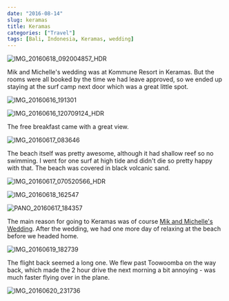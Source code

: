 ```yaml
---
date: "2016-08-14"
slug: keramas
title: Keramas
categories: ["Travel"]
tags: [Bali, Indonesia, Keramas, wedding]
---
```


![IMG_20160618_092004857_HDR](img_20160618_092004857_hdr.jpg)

Mik and Michelle's wedding was at Kommune Resort in Keramas. But the rooms were all booked by the time we had leave approved, so we ended up staying at the surf camp next door which was a great little spot.

![IMG_20160616_191301](img_20160616_191301.jpg)

![IMG_20160616_120709124_HDR](img_20160616_120709124_hdr.jpg)

The free breakfast came with a great view.

![IMG_20160617_083646](img_20160617_083646.jpg)

The beach itself was pretty awesome, although it had shallow reef so no swimming. I went for one surf at high tide and didn't die so pretty happy with that. The beach was covered in black volcanic sand.

![IMG_20160617_070520566_HDR](img_20160617_070520566_hdr.jpg)

![IMG_20160618_162547](img_20160618_162547.jpg)

![PANO_20160617_184357](pano_20160617_184357.jpg)

The main reason for going to Keramas was of course [Mik and Michelle's Wedding](/posts/2016/2016-12-26/mik-and-michelles-wedding/). After the wedding, we had one more day of relaxing at the beach before we headed home.

![IMG_20160619_182739](img_20160619_182739.jpg)

The flight back seemed a long one. We flew past Toowoomba on the way back, which made the 2 hour drive the next morning a bit annoying - was much faster flying over in the plane.

![IMG_20160620_231736](img_20160620_231736.jpg)
